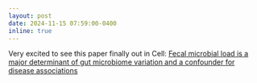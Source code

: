 ```yaml
---
layout: post
date: 2024-11-15 07:59:00-0400
inline: true
---
```


Very excited to see this paper finally out in Cell: [Fecal microbial load is a major determinant of gut microbiome variation and a confounder for disease associations](https://www.cell.com/cell/fulltext/S0092-8674(24)01204-2)
